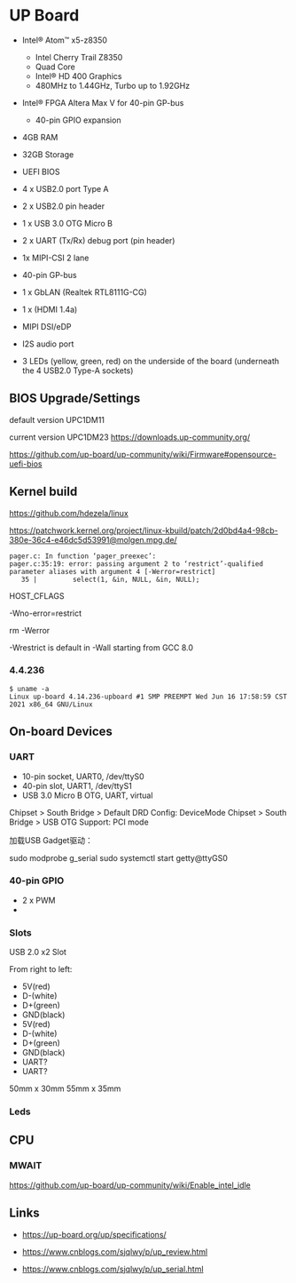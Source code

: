 # UP Board

- Intel® Atom™ x5-z8350
  - Intel Cherry Trail Z8350
  - Quad Core
  - Intel® HD 400 Graphics
  - 480MHz to 1.44GHz, Turbo up to 1.92GHz
- Intel® FPGA Altera Max V for 40-pin GP-bus
  - 40-pin GPIO expansion
- 4GB RAM
- 32GB Storage
- UEFI BIOS

- 4 x USB2.0 port Type A
- 2 x USB2.0 pin header
- 1 x USB 3.0 OTG Micro B
- 2 x UART (Tx/Rx) debug port (pin header)
- 1x MIPI-CSI 2 lane
- 40-pin GP-bus
- 1 x GbLAN (Realtek RTL8111G-CG)
- 1 x (HDMI 1.4a)
- MIPI DSI/eDP
- I2S audio port

- 3 LEDs (yellow, green, red) on the underside of the board (underneath the 4 USB2.0 Type-A sockets)

## BIOS Upgrade/Settings

default version UPC1DM11

current version UPC1DM23 https://downloads.up-community.org/

https://github.com/up-board/up-community/wiki/Firmware#opensource-uefi-bios

## Kernel build

https://github.com/hdezela/linux

https://patchwork.kernel.org/project/linux-kbuild/patch/2d0bd4a4-98cb-380e-36c4-e46dc5d53991@molgen.mpg.de/

```
pager.c: In function ‘pager_preexec’:
pager.c:35:19: error: passing argument 2 to ‘restrict’-qualified parameter aliases with argument 4 [-Werror=restrict]
   35 |         select(1, &in, NULL, &in, NULL);
```

HOST_CFLAGS

-Wno-error=restrict

rm -Werror

-Wrestrict is default in -Wall starting from GCC 8.0

### 4.4.236

```
$ uname -a
Linux up-board 4.14.236-upboard #1 SMP PREEMPT Wed Jun 16 17:58:59 CST 2021 x86_64 GNU/Linux
```

## On-board Devices

### UART

- 10-pin socket, UART0, /dev/ttyS0
- 40-pin slot, UART1, /dev/ttyS1
- USB 3.0 Micro B OTG, UART, virtual

Chipset > South Bridge > Default DRD Config: DeviceMode
Chipset > South Bridge > USB OTG Support: PCI mode

加载USB Gadget驱动：

sudo modprobe g_serial
sudo systemctl start getty@ttyGS0

### 40-pin GPIO

- 2 x PWM
-


### Slots

USB 2.0 x2 Slot

From right to left:

- 5V(red)
- D-(white)
- D+(green)
- GND(black)
- 5V(red)
- D-(white)
- D+(green)
- GND(black)
- UART?
- UART?

50mm x 30mm
55mm x 35mm

### Leds



## CPU

### MWAIT

https://github.com/up-board/up-community/wiki/Enable_intel_idle

## Links

- https://up-board.org/up/specifications/

- https://www.cnblogs.com/sjqlwy/p/up_review.html
- https://www.cnblogs.com/sjqlwy/p/up_serial.html
